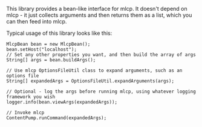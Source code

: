 This library provides a bean-like interface for mlcp. It doesn't depend on mlcp - it just collects arguments
and then returns them as a list, which you can then feed into mlcp.

Typical usage of this library looks like this:

    MlcpBean bean = new MlcpBean();
    bean.setHost("localhost");
    // Set any other properties you want, and then build the array of args
    String[] args = bean.buildArgs();
    
    // Use mlcp OptionsFileUtil class to expand arguments, such as an options file
    String[] expandedArgs = OptionsFileUtil.expandArguments(args);
    
    // Optional - log the args before running mlcp, using whatever logging framework you wish
    logger.info(bean.viewArgs(expandedArgs));
    
    // Invoke mlcp
    ContentPump.runCommand(expandedArgs);
    
